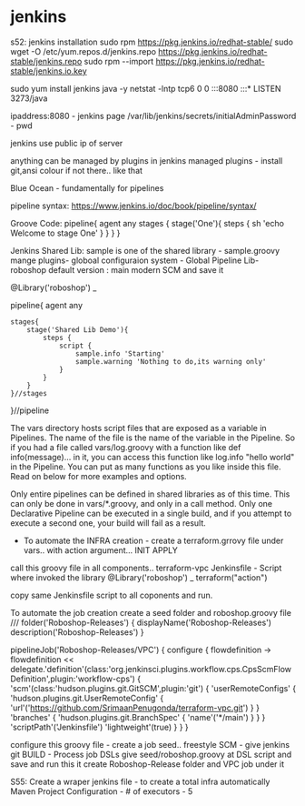 # jenkins
s52: jenkins installation 
sudo rpm
https://pkg.jenkins.io/redhat-stable/
sudo wget -O /etc/yum.repos.d/jenkins.repo https://pkg.jenkins.io/redhat-stable/jenkins.repo
sudo rpm --import https://pkg.jenkins.io/redhat-stable/jenkins.io.key

sudo yum install jenkins java -y
netstat -lntp
tcp6       0      0 :::8080                 :::*                    LISTEN      3273/java

ipaddress:8080 - jenkins page
/var/lib/jenkins/secrets/initialAdminPassword - pwd

jenkins use public ip of server

anything can be managed by plugins in jenkins
managed plugins - install git,ansi colour if not there.. like that

Blue Ocean - fundamentally for pipelines

pipeline syntax:
https://www.jenkins.io/doc/book/pipeline/syntax/

Groove Code:
pipeline{
  agent any
   stages {
     stage('One'){
       steps {
          sh 'echo Welcome to stage One'
}
}
}
}

Jenkins Shared Lib:
sample is one of the shared library - sample.groovy
mange plugins- globoal configuraion system - Global Pipeline Lib-
roboshop
default version : main
modern SCM
and save it

@Library('roboshop') _

pipeline{
agent any

    stages{
        stage('Shared Lib Demo'){
            steps {
                script {
                    sample.info 'Starting'
                    sample.warning 'Nothing to do,its warning only'
                }
            }
        }
    }//stages
}//pipeline

The vars directory hosts script files that are exposed as a variable in Pipelines. The name of the file is the name of the variable in the Pipeline. So if you had a file called vars/log.groovy with a function like def info(message)…​ in it, you can access this function like log.info "hello world" in the Pipeline. You can put as many functions as you like inside this file. Read on below for more examples and options.

Only entire pipelines can be defined in shared libraries as of this time. This can only be done in vars/*.groovy, and only in a call method. Only one Declarative Pipeline can be executed in a single build, and if you attempt to execute a second one, your build will fail as a result.

- To automate the INFRA creation -
 create a terraform.grrovy file under vars.. 
  with action argument...
  INIT
  APPLY
  
call this groovy file in all components.. terraform-vpc
Jenkinsfile - Script where invoked the library
@Library('roboshop') _ 
terraform("action")

copy same Jenkinsfile script to all coponents and run.

To automate the job creation 
create a seed folder and roboshop.groovy file
///
folder('Roboshop-Releases') {
displayName('Roboshop-Releases')
description('Roboshop-Releases')
}

pipelineJob('Roboshop-Releases/VPC') {
configure { flowdefinition ->
flowdefinition << delegate.'definition'(class:'org.jenkinsci.plugins.workflow.cps.CpsScmFlowDefinition',plugin:'workflow-cps') {
'scm'(class:'hudson.plugins.git.GitSCM',plugin:'git') {
'userRemoteConfigs' {
'hudson.plugins.git.UserRemoteConfig' {
'url'('https://github.com/SrimaanPenugonda/terraform-vpc.git')
}
}
'branches' {
'hudson.plugins.git.BranchSpec' {
'name'('*/main')
}
}
}
'scriptPath'('Jenkinsfile')
'lightweight'(true)
}
}
}

configure this groovy file - create a job seed.. freestyle 
SCM - give jenkins git
BUILD - Process job DSLs
give seed/roboshop.groovy at DSL script and save and run this
it create Roboshop-Release folder and VPC job under it

S55:
Create a wraper jenkins file - to create a total infra automatically
Maven Project Configuration - # of executors - 5